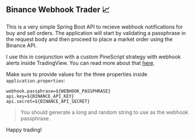 ## Binance Webhook Trader 📈
This is a very simple Spring Boot API to recieve webhook notifications for buy and sell orders. The application will start by validating a passphrase in the request body and then proceed to place a market order using the Binance API.

I use this in conjunction with a custom PineScript strategy with webhook alerts inside TradingView. You can read more about that [here](https://www.tradingview.com/support/solutions/43000481368-strategy-alerts/).

Make sure to provide values for the three properties inside `application.properties`:

```properties
webhook.passphrase=${WEBHOOK_PASSPHRASE}
api.key=${BINANCE_API_KEY}
api.secret=${BINANCE_API_SECRET}
```

> You should generate a long and random string to use as the webhook passphrase.

Happy trading!

